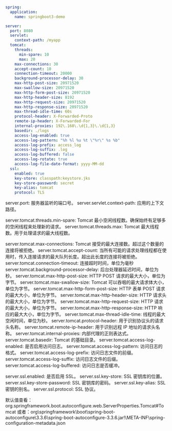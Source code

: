 ```yml

spring:
  application:
    name: springboot3-demo

server:
  port: 8080
  servlet:
    context-path: /myapp
  tomcat:
    threads:
      min-spare: 10
      max: 20
    max-connections: 30
    accept-count: 10
    connection-timeout: 20000
    background-processor-delay: 30
    max-http-post-size: 20971520
    max-swallow-size: 20971520
    max-http-form-post-size: 20971520
    max-http-header-size: 8192
    max-http-request-size: 20971520
    max-http-response-size: 20971520
    max-thread-idle-time: 60s
    protocol-header: X-Forwarded-Proto
    remote-ip-header: X-Forwarded-For
    internal-proxies: 192\.168\.\d{1,3}\.\d{1,3}
    basedir: ./logs
    access-log-enabled: true
    access-log-pattern: "%h %l %u %t \"%r\" %s %b"
    access-log-prefix: access_log
    access-log-suffix: .log
    access-log-buffered: false
    access-log-rotate: true
    access-log-file-date-format: yyyy-MM-dd
  ssl:
    enabled: true
    key-store: classpath:keystore.jks
    key-store-password: secret
    key-alias: tomcat
    protocol: TLS


```

server.port: 服务器监听的端口号。
server.servlet.context-path: 应用的上下文路径。

server.tomcat.threads.min-spare: Tomcat 最小空闲线程数。确保始终有足够多的空闲线程来处理新的请求。
server.tomcat.threads.max: Tomcat 最大线程数。用于处理请求的最大线程数。

server.tomcat.max-connections: Tomcat 接受的最大连接数。超过这个数量的连接将被拒绝。
server.tomcat.accept-count: 当所有可能的请求处理线程都在使用时，传入连接请求的最大队列长度。超出此长度的连接将被拒绝。
server.tomcat.connection-timeout: 连接超时时间，单位为毫秒
server.tomcat.background-processor-delay: 后台处理器延迟时间，单位为秒。
server.tomcat.max-http-post-size: HTTP POST 请求的最大大小，单位为字节。
server.tomcat.max-swallow-size: Tomcat 可以吞咽的最大请求体大小，单位为字节。
server.tomcat.max-http-form-post-size: HTTP 表单 POST 请求的最大大小，单位为字节。
server.tomcat.max-http-header-size: HTTP 请求头的最大大小，单位为字节。
server.tomcat.max-http-request-size: HTTP 请求的最大大小，单位为字节。
server.tomcat.max-http-response-size: HTTP 响应的最大大小，单位为字节。
server.tomcat.max-thread-idle-time: 线程的最大空闲时间，单位为秒。
server.tomcat.protocol-header: 用于识别协议头的请求头名称。
server.tomcat.remote-ip-header: 用于识别远程 IP 地址的请求头名称。
server.tomcat.internal-proxies: 内部代理的正则表达式。
server.tomcat.basedir: Tomcat 的基础目录。
server.tomcat.access-log-enabled: 是否启用访问日志。
server.tomcat.access-log-pattern: 访问日志的格式。
server.tomcat.access-log-prefix: 访问日志文件的前缀。
server.tomcat.access-log-suffix: 访问日志文件的后缀。
server.tomcat.access-log-buffered: 访问日志是否缓冲。

server.ssl.enabled: 是否启用 SSL。
server.ssl.key-store: SSL 密钥库的位置。
server.ssl.key-store-password: SSL 密钥库的密码。
server.ssl.key-alias: SSL 密钥的别名。
server.ssl.protocol: SSL 协议。


默认值查看：org.springframework.boot.autoconfigure.web.ServerProperties.Tomcat#Tomcat
或者：org\springframework\boot\spring-boot-autoconfigure\3.3.6\spring-boot-autoconfigure-3.3.6.jar!\META-INF\spring-configuration-metadata.json